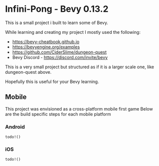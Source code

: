 # Infini-Pong - Bevy 0.13.2

This is a small project i built to learn some of Bevy.

While learning and creating my project I mostly used the following:
  - https://bevy-cheatbook.github.io
  - https://bevyengine.org/examples
  - https://github.com/CiderSlime/dungeon-quest
  - Bevy Discord - https://discord.com/invite/bevy

This is a very small project but structured as if it is a larger scale one, like dungeon-quest above.

Hopefully this is useful for your Bevy learning.

## Mobile
This project was envisioned as a cross-platform mobile first game
Below are the build specific steps for each mobile platform

### Android
`todo!()`


### iOS
`todo!()`
